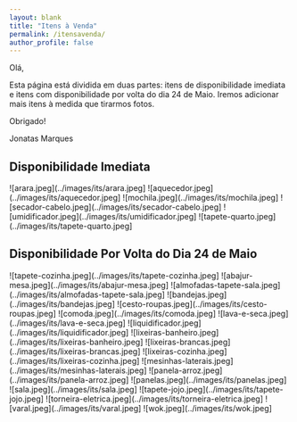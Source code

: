 ```yaml
---
layout: blank
title: "Itens à Venda"
permalink: /itensavenda/
author_profile: false
---
```


Olá,

Esta página está dividida em duas partes: itens de disponibilidade imediata e itens com disponibilidade por volta do dia 24 de Maio. Iremos adicionar mais itens à medida que tirarmos fotos.

Obrigado!

Jonatas Marques

## Disponibilidade Imediata

![arara.jpeg](../images/its/arara.jpeg]
![aquecedor.jpeg](../images/its/aquecedor.jpeg]
![mochila.jpeg](../images/its/mochila.jpeg]
![secador-cabelo.jpeg](../images/its/secador-cabelo.jpeg]
![umidificador.jpeg](../images/its/umidificador.jpeg]
![tapete-quarto.jpeg](../images/its/tapete-quarto.jpeg]

## Disponibilidade Por Volta do Dia 24 de Maio

![tapete-cozinha.jpeg](../images/its/tapete-cozinha.jpeg]
![abajur-mesa.jpeg](../images/its/abajur-mesa.jpeg]
![almofadas-tapete-sala.jpeg](../images/its/almofadas-tapete-sala.jpeg]
![bandejas.jpeg](../images/its/bandejas.jpeg]
![cesto-roupas.jpeg](../images/its/cesto-roupas.jpeg]
![comoda.jpeg](../images/its/comoda.jpeg]
![lava-e-seca.jpeg](../images/its/lava-e-seca.jpeg]
![liquidificador.jpeg](../images/its/liquidificador.jpeg]
![lixeiras-banheiro.jpeg](../images/its/lixeiras-banheiro.jpeg]
![lixeiras-brancas.jpeg](../images/its/lixeiras-brancas.jpeg]
![lixeiras-cozinha.jpeg](../images/its/lixeiras-cozinha.jpeg]
![mesinhas-laterais.jpeg](../images/its/mesinhas-laterais.jpeg]
![panela-arroz.jpeg](../images/its/panela-arroz.jpeg]
![panelas.jpeg](../images/its/panelas.jpeg]
![sala.jpeg](../images/its/sala.jpeg]
![tapete-jojo.jpeg](../images/its/tapete-jojo.jpeg]
![torneira-eletrica.jpeg](../images/its/torneira-eletrica.jpeg]
![varal.jpeg](../images/its/varal.jpeg]
![wok.jpeg](../images/its/wok.jpeg]
